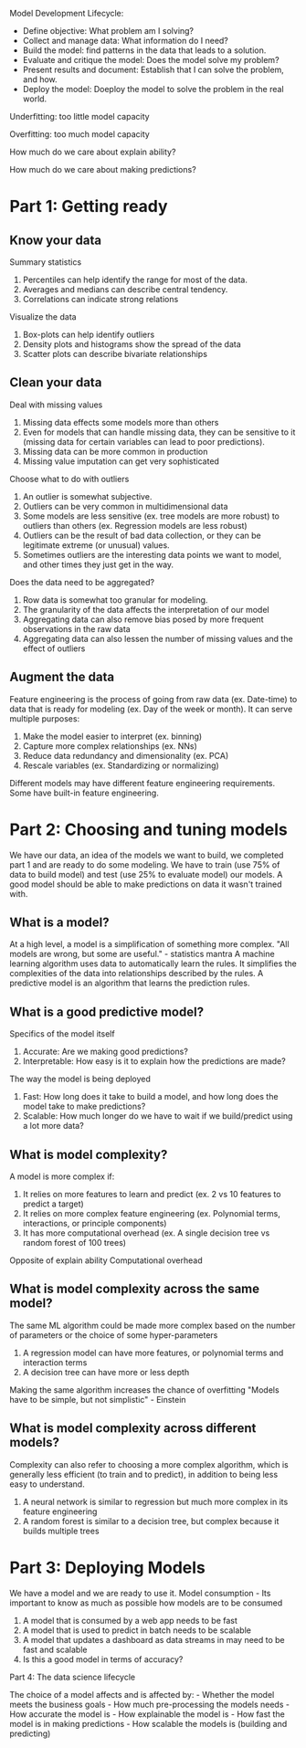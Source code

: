 Model Development Lifecycle:
- Define objective: What problem am I solving?
- Collect and manage data: What information do I need?
- Build the model: find patterns in the data that leads to a solution.
- Evaluate and critique the model: Does the model solve my problem?
- Present results and document: Establish that I can solve the problem, and how.
- Deploy the model: Doeploy the model to solve the problem in the real world.

Underfitting: too little model capacity

Overfitting: too much model capacity

How much do we care about explain ability?

How much do we care about making predictions?

<h1>Part 1: Getting ready</h1>
<h2>Know your data</h2>
Summary statistics
<ol>
  <li>Percentiles can help identify the range for most of the data. </li>
  <li>Averages and medians can describe central tendency. </li>
  <li>Correlations can indicate strong relations </li>
</ol>
Visualize the data
<ol>
  <li>Box-plots can help identify outliers </li>
  <li>Density plots and histograms show the spread of the data </li>
  <li>Scatter plots can describe bivariate relationships </li>
</ol>
<h2>Clean your data</h2>
Deal with missing values
<ol>
  <li>Missing data effects some models more than others </li>
  <li>Even for models that can handle missing data, they can be sensitive to it (missing data for certain variables can lead to poor predictions).</li>
  <li>Missing data can be more common in production </li>
  <li>Missing value imputation can get very sophisticated </li>
</ol>
Choose what to do with outliers
<ol>
  <li>An outlier is somewhat subjective. </li>
  <li>Outliers can be very common in multidimensional data </li>
  <li>Some models are less sensitive (ex. tree models are more robust) to outliers than others (ex. Regression models are less robust) </li>
  <li>Outliers can be the result of bad data collection, or they can be legitimate extreme (or unusual) values. </li>
  <li>Sometimes outliers are the interesting data points we want to model, and other times they just get in the way. </li>
</ol>
Does the data need to be aggregated?
<ol>
  <li>Row data is somewhat too granular for modeling. </li>
  <li>The granularity of the data affects the interpretation of our model </li>
  <li>Aggregating data can also remove bias posed by more frequent observations in the raw data </li>
  <li>Aggregating data can also lessen the number of missing values and the effect of outliers </li>
</ol>
<h2>Augment the data</h2>
Feature engineering is the process of going from raw data (ex. Date-time) to data that is ready for modeling (ex. Day of the week or month). It can serve multiple purposes:
<ol>
  <li>Make the model easier to interpret (ex. binning) </li>
  <li>Capture more complex relationships (ex. NNs) </li>
  <li>Reduce data redundancy and dimensionality (ex. PCA) </li>
  <li>Rescale variables (ex. Standardizing or normalizing) </li>
</ol>
Different models may have different feature engineering requirements. Some have built-in feature engineering.



<h1>Part 2: Choosing and tuning models</h1>
We have our data, an idea of the models we want to build, we completed part 1 and are ready to do some modeling. We have to train (use 75% of data to build model) and test (use 25% to evaluate model) our models. A good model should be able to make predictions on data it wasn't trained with.
<h2>What is a model?</h2>
At a high level, a model is a simplification of something more complex.
"All models are wrong, but some are useful." - statistics mantra
A machine learning algorithm uses data to automatically learn the rules. It simplifies the complexities of the data into relationships described by the rules. A predictive model is an algorithm that learns the prediction rules.
<h2>What is a good predictive model?</h2>
Specifics of the model itself
<ol>
  <li>Accurate: Are we making good predictions? </li>
  <li>Interpretable: How easy is it to explain how the predictions are made? </li>
</ol>
The way the model is being deployed
<ol>
  <li>Fast: How long does it take to build a model, and how long does the model take to make predictions?  </li>
  <li>Scalable: How much longer do we have to wait if we build/predict using a lot more data? </li>
</ol>
<h2>What is model complexity?</h2>
A model is more complex if:
<ol>
  <li>It relies on more features to learn and predict (ex. 2 vs 10 features to predict a target) </li>
  <li>It relies on more complex feature engineering (ex. Polynomial terms, interactions, or principle components) </li>
  <li>It has more computational overhead (ex. A single decision tree vs random forest of 100 trees) </li>
</ol>
Opposite of explain ability
Computational overhead
<h2>What is model complexity across the same model?</h2>
The same ML algorithm could be made more complex based on the number of parameters or the choice of some hyper-parameters
<ol>
  <li>A regression model can have more features, or polynomial terms and interaction terms </li>
  <li>A decision tree can have more or less depth </li>
</ol>
Making the same algorithm increases the chance of overfitting
"Models have to be simple, but not simplistic" - Einstein
<h2>What is model complexity across different models?</h2>
Complexity can also refer to choosing a more complex algorithm, which is generally less efficient (to train and to predict), in addition to being less easy to understand.
<ol>
  <li>A neural network is similar to regression but much more complex in its feature engineering </li>
  <li>A random forest is similar to a decision tree, but complex because it builds multiple trees </li>
</ol>



<h1>Part 3: Deploying Models</h1>
We have a model and we are ready to use it.
Model consumption
-	Its important to know as much as possible how models are to be consumed
<ol>
  <li>A model that is consumed by a web app needs to be fast </li>
  <li>A model that is used to predict in batch needs to be scalable </li>
  <li>A model that updates a dashboard as data streams in may need to be fast and scalable </li>
  <li>Is this a good model in terms of accuracy? </li>
</ol>



<p>Part 4: The data science lifecycle</p>
The choice of a model affects and is affected by:
-	Whether the model meets the business goals
-	How much pre-processing the models needs
-	How accurate the model is
-	How explainable the model is
-	How fast the model is in making predictions
-	How scalable the models is (building and predicting)
